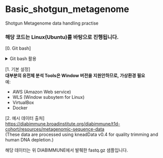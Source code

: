 # Basic_shotgun_metagenome
Shotgun Metagenome data handling practise  

### 해당 코드는 Linux(Ubuntu)를 바탕으로 진행됩니다.  

[0. Git bash]  
<details>
<summary>Git bash 활용</summary>
<div markdown="1">       

> Git bash 설치 후,  
> $ git config --global user.name "깃허브이름"  
> $ git config --global user.email "깃허브아이디"  
> $ git clone https://github.com/WoobeenJeong/Basic_shotgun_metagenome.git #깃허브 주소  
> 위 방식으로 작성하면 수정이 용이합니다.

</div>
</details>

[1. 기본 설정]  
**대부분의 유전체 분석 Tools은 Window 버전을 지원안하므로, 가상환경 필요**  
예: 
- AWS (Amazon Web service)  
- WLS (Window subsytem for Linux)  
- VirtualBox  
- Docker  

[2. 예시 데이터 출처]  
https://diabimmune.broadinstitute.org/diabimmune/t1d-cohort/resources/metagenomic-sequence-data  
(These data are processed using kneadData v0.4 for quality trimming and human DNA depletion.)

해당 데이터는 위 DIABIMMUNE에서 발췌한 fastq.gz 샘플입니다.  
